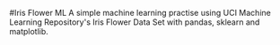 #Iris Flower ML
A simple machine learning practise using UCI Machine Learning Repository's Iris Flower Data Set with pandas, sklearn and matplotlib.
